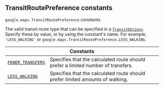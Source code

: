 
<h2 id="TransitRoutePreference">TransitRoutePreference constants</h2>
<p>
<code><span itemprop="path">google.maps</span>.<span itemprop="name">TransitRoutePreference</span></code>
constants
</p>
<p>The valid transit route type that can be specified in a <i><code><a href="TransitOptions.md">TransitOptions</a></code></i>. Specify these by value, or by using the constant's name. For example, <code>'LESS_WALKING'</code> or <code>google.maps.TransitRoutePreference.LESS_WALKING</code>.</p>
<div class="devsite-table-wrapper"><table class="constants responsive" summary="TransitRoutePreference constants">
<thead>
<tr><th colspan="2">Constants</th>
</tr></thead>
<tbody>
<tr id="TransitRoutePreference.FEWER_TRANSFERS">
<td itemprop="property"><code><a class="secret-link" href="#TransitRoutePreference.FEWER_TRANSFERS"><span>FEWER_TRANSFERS</span></a></code></td>
<td>Specifies that the calculated route should prefer a limited number of transfers.</td>
</tr>
<tr id="TransitRoutePreference.LESS_WALKING">
<td itemprop="property"><code><a class="secret-link" href="#TransitRoutePreference.LESS_WALKING"><span>LESS_WALKING</span></a></code></td>
<td>Specifies that the calculated route should prefer limited amounts of walking.</td>
</tr>
</tbody>
</table></div>
<script src="replace_links.js"></script>
